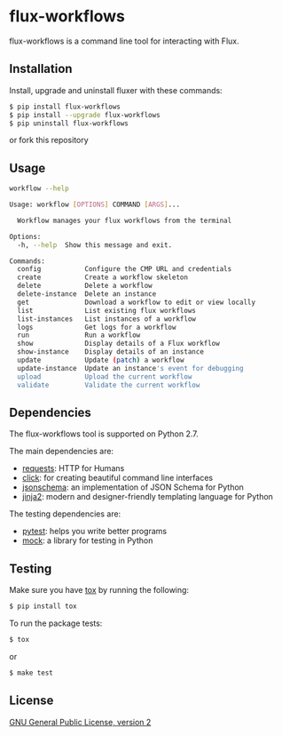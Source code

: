 flux-workflows
==============

flux-workflows is a command line tool for interacting with Flux.

Installation
------------

Install, upgrade and uninstall fluxer with these commands:
```sh
$ pip install flux-workflows
$ pip install --upgrade flux-workflows
$ pip uninstall flux-workflows
```
or fork this repository

Usage
-----

```sh
workflow --help

Usage: workflow [OPTIONS] COMMAND [ARGS]...

  Workflow manages your flux workflows from the terminal

Options:
  -h, --help  Show this message and exit.

Commands:
  config           Configure the CMP URL and credentials
  create           Create a workflow skeleton
  delete           Delete a workflow
  delete-instance  Delete an instance
  get              Download a workflow to edit or view locally
  list             List existing flux workflows
  list-instances   List instances of a workflow
  logs             Get logs for a workflow
  run              Run a workflow
  show             Display details of a Flux workflow
  show-instance    Display details of an instance
  update           Update (patch) a workflow
  update-instance  Update an instance's event for debugging
  upload           Upload the current workflow
  validate         Validate the current workflow


```

Dependencies
------------

The flux-workflows tool is supported on Python 2.7.

The main dependencies are:
* [requests]: HTTP for Humans
* [click]: for creating beautiful command line interfaces
* [jsonschema]: an implementation of JSON Schema for Python
* [jinja2]: modern and designer-friendly templating language for Python

The testing dependencies are:
* [pytest]: helps you write better programs
* [mock]: a library for testing in Python

Testing
-------

Make sure you have [tox] by running the following:
```sh
$ pip install tox
```

To run the package tests:
```sh
$ tox
```
or
```sh
$ make test
```

License
-------

[GNU General Public License, version 2](https://www.gnu.org/licenses/old-licenses/gpl-2.0.en.html)

[//]: #
   [requests]: <http://docs.python-requests.org>
   [click]: <http://click.pocoo.org>
   [jsonschema]: <https://python-jsonschema.readthedocs.io/en/latest/>
   [jinja2]: <http://jinja.pocoo.org>
   [mock]: <https://pypi.python.org/pypi/mock>
   [pytest]: <http://doc.pytest.org>
   [tox]: <https://tox.readthedocs.io/>
